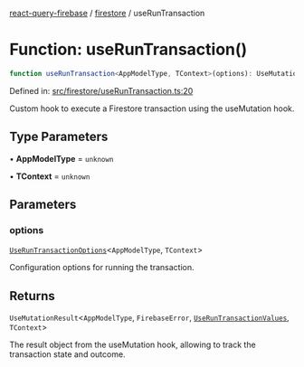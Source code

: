 [react-query-firebase](../../modules.md) / [firestore](../index.md) / useRunTransaction

# Function: useRunTransaction()

```ts
function useRunTransaction<AppModelType, TContext>(options): UseMutationResult<AppModelType, FirebaseError, UseRunTransactionValues, TContext>
```

Defined in: [src/firestore/useRunTransaction.ts:20](https://github.com/vpishuk/react-query-firebase/blob/1065ddd51f4c3a46c2f6510c1cc51259a3705cc2/src/firestore/useRunTransaction.ts#L20)

Custom hook to execute a Firestore transaction using the useMutation hook.

## Type Parameters

• **AppModelType** = `unknown`

• **TContext** = `unknown`

## Parameters

### options

[`UseRunTransactionOptions`](../type-aliases/UseRunTransactionOptions.md)\<`AppModelType`, `TContext`\>

Configuration options for running the transaction.

## Returns

`UseMutationResult`\<`AppModelType`, `FirebaseError`, [`UseRunTransactionValues`](../type-aliases/UseRunTransactionValues.md), `TContext`\>

The result object from the useMutation hook, allowing to track the transaction state and outcome.
